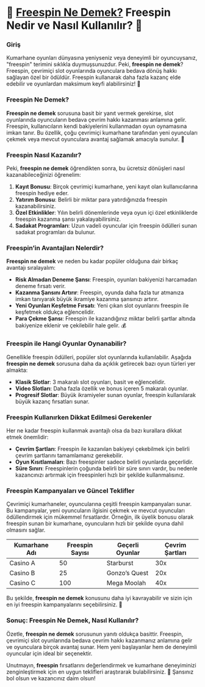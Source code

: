# 🎰 [Freespin Ne Demek?](https://casinotr.link/gWCRZ4) Freespin Nedir ve Nasıl Kullanılır? 🎰


### Giriş

Kumarhane oyunları dünyasına yeniyseniz veya deneyimli bir oyuncuysanız, "freespin" terimini sıklıkla duymuşsunuzdur. Peki, **freespin ne demek**? Freespin, çevrimiçi slot oyunlarında oyunculara bedava dönüş hakkı sağlayan özel bir ödüldür. Freespin kullanarak daha fazla kazanç elde edebilir ve oyunlardan maksimum keyfi alabilirsiniz! 🎉 

### Freespin Ne Demek?

**Freespin ne demek** sorusuna basit bir yanıt vermek gerekirse, slot oyunlarında oyuncuların bedava çevrim hakkı kazanması anlamına gelir. Freespin, kullanıcıların kendi bakiyelerini kullanmadan oyun oynamasına imkan tanır. Bu özellik, çoğu çevrimiçi kumarhane tarafından yeni oyuncuları çekmek veya mevcut oyunculara avantaj sağlamak amacıyla sunulur. 🎁

### Freespin Nasıl Kazanılır?

Peki, **freespin ne demek** öğrendikten sonra, bu ücretsiz dönüşleri nasıl kazanabileceğinizi öğrenelim:

1. **Kayıt Bonusu**: Birçok çevrimiçi kumarhane, yeni kayıt olan kullanıcılarına freespin hediye eder.
2. **Yatırım Bonusu**: Belirli bir miktar para yatırdığınızda freespin kazanabilirsiniz.
3. **Özel Etkinlikler**: Yılın belirli dönemlerinde veya oyun içi özel etkinliklerde freespin kazanma şansı yakalayabilirsiniz.
4. **Sadakat Programları**: Uzun vadeli oyuncular için freespin ödülleri sunan sadakat programları da bulunur.

### Freespin’in Avantajları Nelerdir?

**Freespin ne demek** ve neden bu kadar popüler olduğuna dair birkaç avantajı sıralayalım:

- **Risk Almadan Deneme Şansı**: Freespin, oyunları bakiyenizi harcamadan deneme fırsatı verir.
- **Kazanma Şansını Artırır**: Freespin, oyunda daha fazla tur atmanıza imkan tanıyarak büyük ikramiye kazanma şansınızı artırır.
- **Yeni Oyunları Keşfetme Fırsatı**: Yeni çıkan slot oyunlarını freespin ile keşfetmek oldukça eğlencelidir.
- **Para Çekme Şansı**: Freespin ile kazandığınız miktar belirli şartlar altında bakiyenize eklenir ve çekilebilir hale gelir. 💰

### Freespin ile Hangi Oyunlar Oynanabilir?

Genellikle freespin ödülleri, popüler slot oyunlarında kullanılabilir. Aşağıda **freespin ne demek** sorusuna daha da açıklık getirecek bazı oyun türleri yer almakta:

- **Klasik Slotlar**: 3 makaralı slot oyunları, basit ve eğlencelidir.
- **Video Slotları**: Daha fazla özellik ve bonus içeren 5 makaralı oyunlar.
- **Progresif Slotlar**: Büyük ikramiyeler sunan oyunlar, freespin kullanılarak büyük kazanç fırsatları sunar.

### Freespin Kullanırken Dikkat Edilmesi Gerekenler

Her ne kadar freespin kullanmak avantajlı olsa da bazı kurallara dikkat etmek önemlidir:

- **Çevrim Şartları**: Freespin ile kazanılan bakiyeyi çekebilmek için belirli çevrim şartlarını tamamlamanız gerekebilir.
- **Oyun Kısıtlamaları**: Bazı freespinler sadece belirli oyunlarda geçerlidir.
- **Süre Sınırı**: Freespinlerin çoğunda belirli bir süre sınırı vardır, bu nedenle kazancınızı artırmak için freespinleri hızlı bir şekilde kullanmalısınız.

### Freespin Kampanyaları ve Güncel Teklifler

Çevrimiçi kumarhaneler, oyuncularına çeşitli freespin kampanyaları sunar. Bu kampanyalar, yeni oyuncuların ilgisini çekmek ve mevcut oyuncuları ödüllendirmek için mükemmel fırsatlardır. Örneğin, ilk üyelik bonusu olarak freespin sunan bir kumarhane, oyuncuların hızlı bir şekilde oyuna dahil olmasını sağlar.

| Kumarhane Adı      | Freespin Sayısı | Geçerli Oyunlar   | Çevrim Şartları |
|--------------------|-----------------|-------------------|------------------|
| Casino A          | 50              | Starburst         | 30x             |
| Casino B          | 25              | Gonzo’s Quest     | 20x             |
| Casino C          | 100             | Mega Moolah       | 40x             |

Bu şekilde, **freespin ne demek** konusunu daha iyi kavrayabilir ve sizin için en iyi freespin kampanyalarını seçebilirsiniz. 🎊

### Sonuç: Freespin Ne Demek, Nasıl Kullanılır?

Özetle, **freespin ne demek** sorusunun yanıtı oldukça basittir. Freespin, çevrimiçi slot oyunlarında bedava çevrim hakkı kazanmanız anlamına gelir ve oyunculara birçok avantaj sunar. Hem yeni başlayanlar hem de deneyimli oyuncular için ideal bir seçenektir.

Unutmayın, **freespin** fırsatlarını değerlendirmek ve kumarhane deneyiminizi zenginleştirmek için en uygun teklifleri araştırarak bulabilirsiniz. 🎰 Şansınız bol olsun ve kazancınız daim olsun!

